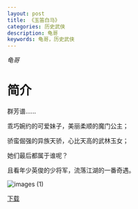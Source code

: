 ```yaml
---
layout: post
title: 《玉笛白马》
categories: 历史武侠
description: 龟哥
keywords: 龟哥，历史武侠
---
```

*龟哥*

# 简介

  群芳谱......

乖巧婉约的可爱妹子，美丽柔顺的魔门公主；

骄蛮倔强的异族天骄，心比天高的武林玉女；

她们最后都属于谁呢？

且看年少英俊的少将军，流落江湖的一番奇遇。

![images (1)](http://tva3.sinaimg.cn/large/008dGP0Fgy1gtwzc59i3nj305207pt8q.jpg)

[下载](https://link.jscdn.cn/1drv/aHR0cHM6Ly8xZHJ2Lm1zL3QvcyFBaGU2R2dNWmVFb2poRG5uSDNKb1pSdmt4SDVBP2U9cnM4aTBu.txt)
